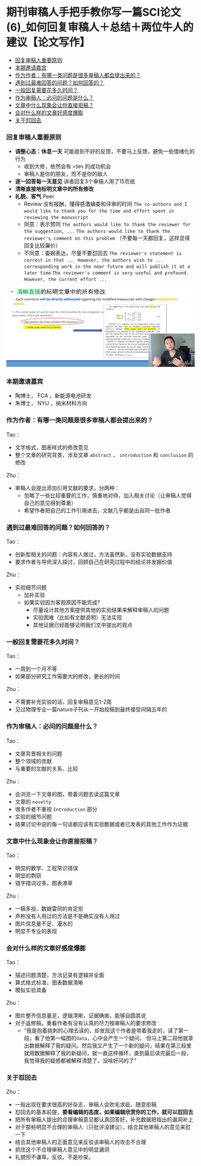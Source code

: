 # 期刊审稿人手把手教你写一篇SCI论文 (6)_如何回复审稿人＋总结＋两位牛人的建议【论文写作】

<!-- @import "[TOC]" {cmd="toc" depthFrom=3 depthTo=6 orderedList=false} -->

<!-- code_chunk_output -->

- [回复审稿人重要原则](#回复审稿人重要原则)
- [本期邀请嘉宾](#本期邀请嘉宾)
- [作为作者：有哪一类问题是很多审稿人都会提出来的？](#作为作者有哪一类问题是很多审稿人都会提出来的)
- [遇到过最难回答的问题？如何回答的？](#遇到过最难回答的问题如何回答的)
- [一般回复需要花多久时间？](#一般回复需要花多久时间)
- [作为审稿人：必问的问题是什么？](#作为审稿人必问的问题是什么)
- [文章中什么现象会让你直接拒稿？](#文章中什么现象会让你直接拒稿)
- [会对什么样的文章好感度爆膨](#会对什么样的文章好感度爆膨)
- [关于怼回去](#关于怼回去)

<!-- /code_chunk_output -->

### 回复审稿人重要原则

- **调整心态：休息一天** 可能收到不好的反馈，不要马上反馈，避免一些情绪化的行为
  - 收到大修，依然会有 `>50%` 的成功机会
  - 审稿人是你的朋友，而不是你的敌人
- **逐一回答每一天意见** 讲者回复3个审稿人用了15页纸
- **清晰直接地标明文章中的所有修改**
- **礼貌、客气** Peer 
  - Review 没有报酬，懂得感激编委和评审的时间 `The co-authors and I would like to thank you for the time and effort spent in reviewing the manuscript`
  - 同意：表示赞同 `The authors would like to thank the reviewer for the suggestion, ...` `The authors would like to thank the reviewer's comment on this problem` （不要每一天都回复，这样显得回复比较廉价）
  - 不同意：委婉表达，尽量不要怼回去 `The reviewer's statement is correct in that ... However, the authors wish to ...` `corresponding work in the near future and will publish it at a later time` `The reviewer's comment is very useful and profound. However, the current effort ...`

![](./images/2021121801.png)

### 本期邀请嘉宾

- 陶博士， FCA ，新能源电池研发
- 朱博士， NYU ，纳米材料方向

### 作为作者：有哪一类问题是很多审稿人都会提出来的？

Tao：
- 文字格式，图表样式的修改意见
- 整个文章的研究背景，涉及文章 `abstract` ， `introduction` 和 `conclusion` 的修改

Zhu：
- 审稿人会提出添加引用文献的要求，分两种：
  - 忽略了一些比较重要的工作，慎重地对待，加入相关讨论（让审稿人觉得自己的意见得到尊重）
  - 希望作者把自己的工作引用进去，文献几乎都是出自同一批作者

### 遇到过最难回答的问题？如何回答的？

Tao：
- 创新型相关的问题：内容有人做过，方法虽然新，没有实验数据支持
- 要求作者与导师深入探讨，回顾自己在研究过程中的结论并发掘价值

Zhu：
- 实验细节问题
  - 加补实验
  - 如果实验因为客观原因不能完成?
    - 尽量设计其他方案提供其他的实验结果来解释审稿人的问题
    - 实验困难（比如有文献说明）无法实现
    - 其他证据已经能够证明我们文中提出的观点

### 一般回复需要花多久时间？

Tao：
- 一周到一个月不等
- 如果部分研究工作需要大的修改，更长的时间

Zhu：
- 不需要补充实验的话，回复审稿意见1-2周
- 见过物理专业一篇nature子刊从一开始投稿到最终接受间隔五年的

### 作为审稿人：必问的问题是什么？

Tao：
- 文章背景相关的问题
- 整个领域的贡献
- 与重要的文献的关系、比较

Zhu：
- 会浏览一下文章的图，带着问题去读这篇文章
- 文章的 `novelty`
- 很多作者不重视 `Introduction` 部分
- 实验的细节问题
- 结果讨论中说的每一句话都应该有实验数据或者已发表的其他工作作为证据

### 文章中什么现象会让你直接拒稿？

Tao：
- 明显的数学、工程常识错误
- 明显的剽窃
- 错字措词过多，图表潦草

Zhu：
- 一稿多投、数据雷同的肯定拒
- 声称没有人用过的方法是不是确实没有人用过
- 图片信息量不足、灌水的
- 明显不专业的表现

### 会对什么样的文章好感度爆膨

Tao：
- 描述问题清楚，方法记录有逻辑并全面
- 算式格式标准，图表数据清晰
- 模拟实验具备

Zhu：
- 图片整齐信息量足，逻辑清晰，证据确凿，能够自圆其说
- 对于返修稿，重看作者有没有认真的尽力按审稿人的要求修改
  - “我是抱着挑刺的心理去读的，却发现这个作者是带着我走的，读了第一段，看了他第一幅图的`data`，心中会产生一个疑问， 但马上第二段他就拿出数据解释了我的疑问。然后我又产生了一个新的疑问，结果在第三段里就用数据解释了我的新疑问，就一直这样循环，直到最后读完最后一段，我觉得我的疑惑都被解释清楚了，没啥好问的了”

### 关于怼回去

Zhu：
- 一般出现在要求很高的好杂志，审稿人会吹毛求疵、随意拒稿
- 怼回去的基本前提，**要看编辑的态度，如果编辑欣赏你的工作，就可以怼回去**
- 把所有审稿人提出的合理审稿意见都认真回答好，补充数据把指出的漏洞补上
- 对于那些明显不合理的审稿人（只批评没建议），结合其他审稿人的意见来怼一下
- 结合其他审稿人的正面意见来反驳该审稿人的攻击不合理
- 抓住这个不合理审稿人意见中的明显漏洞
- 礼貌但不谦卑。反驳，不是吵架。

